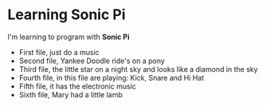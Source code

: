 # Learning Sonic Pi

I'm learning to program with **Sonic Pi**

* First file, just do a music
* Second file, Yankee Doodle ride's on a pony
* Third file, the little star on a night sky and looks like a diamond in the sky
* Fourth file, in this file are playing: Kick, Snare and Hi Hat
* Fifth file, it has the electronic music
* Sixth file, Mary had a little lamb